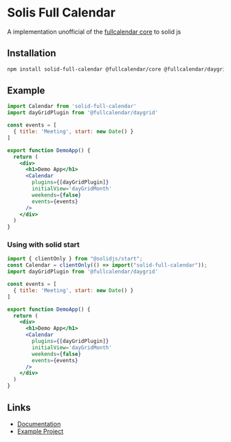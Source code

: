 # Solis Full Calendar
A implementation unofficial of the [fullcalendar core](https://github.com/fullcalendar/fullcalendar) to solid js

## Installation
```sh
npm install solid-full-calendar @fullcalendar/core @fullcalendar/daygrid
```

## Example
```jsx
import Calendar from 'solid-full-calendar'
import dayGridPlugin from '@fullcalendar/daygrid'

const events = [
  { title: 'Meeting', start: new Date() }
]

export function DemoApp() {
  return (
    <div>
      <h1>Demo App</h1>
      <Calendar
        plugins={[dayGridPlugin]}
        initialView='dayGridMonth'
        weekends={false}
        events={events}
      />
    </div>
  )
}
```

### Using with solid start

```jsx
import { clientOnly } from "@solidjs/start";
const Calendar = clientOnly(() => import("solid-full-calendar"));
import dayGridPlugin from '@fullcalendar/daygrid'

const events = [
  { title: 'Meeting', start: new Date() }
]

export function DemoApp() {
  return (
    <div>
      <h1>Demo App</h1>
      <Calendar
        plugins={[dayGridPlugin]}
        initialView='dayGridMonth'
        weekends={false}
        events={events}
      />
    </div>
  )
}
```

## Links

- [Documentation](https://fullcalendar.io/docs)
- [Example Project](https://github.com/lucasnetwork/solid-full-calendar/tree/main/example)
